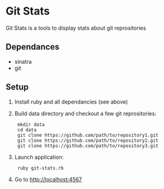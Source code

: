 Git Stats
=========

Git Stats is a tools to display stats about git reprositories


Dependances
-----------------

* sinatra
* git


Setup
-----------------

1. Install ruby and all dependancies (see above)

2. Build data directory and checkout a few git reprositories:

        mkdir data
        cd data
        git clone https://github.com/path/to/repository1.git
        git clone https://github.com/path/to/repository2.git
        git clone https://github.com/path/to/repository3.git

3. Launch application:

        ruby git-stats.rb

4. Go to [http://localhost:4567](http://localhost:4567)
